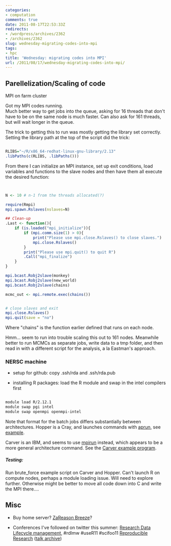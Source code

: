 ```yaml
---
categories:
- computation
comments: true
date: 2011-08-17T22:53:33Z
redirects:
- /wordpress/archives/2362
- /archives/2362
slug: wednesday-migrating-codes-into-mpi
tags:
- hpc
title: 'Wednesday: migrating codes into MPI'
url: /2011/08/17/wednesday-migrating-codes-into-mpi/
---
```


## Parellelization/Scaling of code


MPI on farm cluster

Got my MPI codes running.  
Much better way to get jobs into the queue, asking for 16 threads that don't have to be on the same node is much faster.  Can also ask for 161 threads, but will wait longer in the queue.  

The trick to getting this to run was mostly getting the library set correctly.  Setting the library path at the top of the script did the trick:

```R

RLIBS="~/R/x86_64-redhat-linux-gnu-library/2.13"
.libPaths(c(RLIBS, .libPaths()))
```


From there I can initialize an MPI instance, set up exit conditions, load variables and functions to the slave nodes and then have them all execute the desired function:


```R


N <- 10 # n-1 from the threads allocated(?) 

require(Rmpi)
mpi.spawn.Rslaves(nslaves=N)

## Clean-up 
.Last <- function(){
    if (is.loaded("mpi_initialize")){
        if (mpi.comm.size(1) > 0){
            print("Please use mpi.close.Rslaves() to close slaves.")
            mpi.close.Rslaves()
        }
        print("Please use mpi.quit() to quit R")
        .Call("mpi_finalize")
    }
}

mpi.bcast.Robj2slave(monkey)
mpi.bcast.Robj2slave(new_world)
mpi.bcast.Robj2slave(chains)

mcmc_out <- mpi.remote.exec(chains())


# close slaves and exit
mpi.close.Rslaves()
mpi.quit(save = "no")
```


Where "chains" is the function earlier defined that runs on each node.  

Hmm... seem to run into trouble scaling this out to 161 nodes.  Meanwhile better to run MCMCs as separate jobs, write data to a tmp folder, and then read in with a different script for the analysis, a la Eastman's approach.  




###  NERSC machine 







  * setup for github: copy .ssh/rda and .ssh/rda.pub


  * installing R packages: load the R module and swap in the intel compilers first





```bash

module load R/2.12.1
module swap pgi intel
module swap openmpi openmpi-intel 

```



Note that format for the batch jobs differs substantially between architectures.  Hopper is a Cray, and launches commands with [aprun](http://www.csc.fi/english/pages/louhi_guide/batch_jobs/commands/aprun), see [example](http://www.nersc.gov/users/computational-systems/hopper/getting-started/your-first-program/).

Carver is an IBM, and seems to use [mpirun](http://www.mcs.anl.gov/research/projects/mpi/www/www1/mpirun.html) instead, which appears to be a more general architecture command.  See the [Carver example program](http://www.nersc.gov/users/computational-systems/carver/getting-started/).    



##### Testing:


Run brute_force example script on Carver and Hopper.  Can't launch R on compute nodes, perhaps a module loading issue.  Will need to explore further.  Otherwise might be better to move all code down into C and write the MPI there....




##  Misc 






  * Buy home server? [ZaReason Breeze](http://zareason.com/shop/Breeze-Server-4220.html)?


  * Conferences I've followed on twitter this summer: [Research Data Lifecycle management](http://rcs.columbia.edu/rdlm), #rdlmw #useR11 #scifoo11 [Reproducible Research](http://www.mitacs.ca/events/index.php?option=com_content&view=article&id=214&Itemid=231&lang=en) ([talk archive](http://www.stodden.net/AMP2011/)) 



